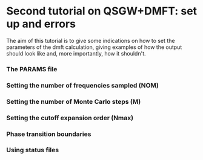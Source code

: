 # Second tutorial on QSGW+DMFT: set up and errors
  The aim of this tutorial is to give some indications on how to set the parameters of the dmft calculation, giving examples of how the output should look like and, more importantly, how it shouldn't.

### The PARAMS file 

### Setting the number of frequencies sampled (**NOM**)

### Setting the number of Monte Carlo steps (**M**)

### Setting the cutoff expansion order (**Nmax**)

### Phase transition boundaries
 
### Using status files
